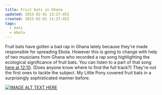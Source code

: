 ```yaml
---
title: Fruit bats in Ghana
updated: 2015-02-01 13:27:45Z
created: 2015-02-01 13:27:45Z
tags:
  - bats
  - ebola
---
```


Fruit bats have gotten a bad rap in Ghana lately because they're made responsible for spreading Ebola. However this is going to change with help of two musicians from Ghana who recorded a rap song highlighting the ecological significance of fruit bats. You can listen to a part of that song [here at 12:10](https://soundcloud.com/zeitwissen/zw-lf-m-nner-gegen-newton). (Does anyone know where to find the full track?) They're not the first ones to tackle the subject. My Little Pony covered fruit bats in a surprisingly sophisticated manner before.

[![IMAGE ALT TEXT HERE](https://img.youtube.com/vi/PL4Ilhr49tY/0.jpg)](https://www.youtube.com/watch?v=PL4Ilhr49tY)

